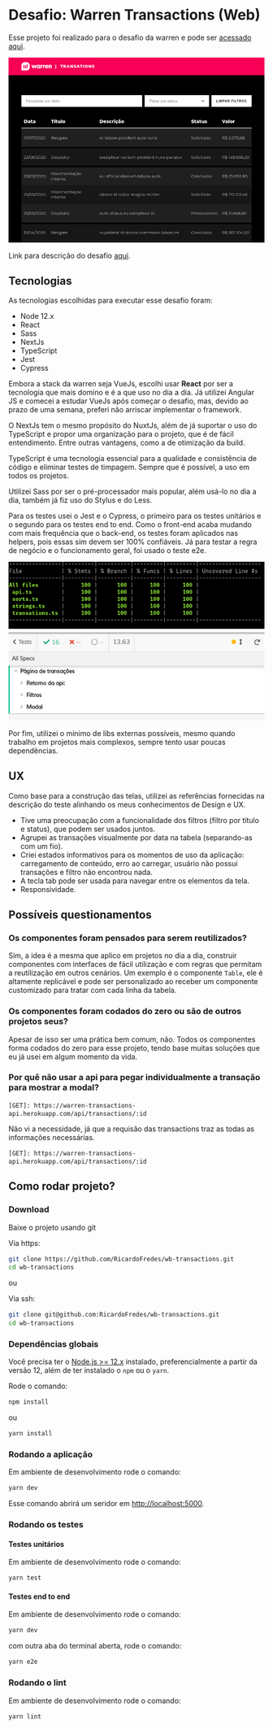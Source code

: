 # Desafio: Warren Transactions (Web)
Esse projeto foi realizado para o desafio da warren e pode ser [acessado aqui](https://wb-transactions.herokuapp.com/). 

<img src="https://raw.githubusercontent.com/RicardoFredes/wb-transactions/main/public/printWarren.png" />

Link para descrição do desafio [aqui](https://github.com/warrenbrasil/desafio-warren-web).

## Tecnologias
As tecnologias escolhidas para executar esse desafio foram:

- Node 12.x
- React
- Sass
- NextJs
- TypeScript
- Jest
- Cypress

Embora a stack da warren seja VueJs, escolhi usar **React** por ser a tecnologia que mais domino e é a que uso no dia a dia. Já utilizei Angular JS e comecei a estudar VueJs após começar o desafio, mas, devido ao prazo de uma semana, preferi não arriscar implementar o framework.

O NextJs tem o mesmo propósito do NuxtJs, além de já suportar o uso do TypeScript e propor uma organização para o projeto, que é de fácil entendimento. Entre outras vantagens, como a de otimização da build.

TypeScript é uma tecnologia essencial para a qualidade e consistência de código e eliminar testes de timpagem. Sempre que é possível, a uso em todos os projetos.

Utilizei Sass por ser o pré-processador mais popular, além usá-lo no dia a dia, também já fiz uso do Stylus e do Less.

Para os testes usei o Jest e o Cypress, o primeiro para os testes unitários e o segundo para os testes end to end. Como o front-end acaba mudando com mais frequência que o back-end, os testes foram aplicados nas helpers, pois essas sim devem ser 100% confiáveis. Já para testar a regra de negócio e o funcionamento geral, foi usado o teste e2e.

<img src="https://raw.githubusercontent.com/RicardoFredes/wb-transactions/main/public/unitTests.png" />

<img src="https://raw.githubusercontent.com/RicardoFredes/wb-transactions/main/public/e2eTests.png" />

Por fim, utilizei o mínimo de libs externas possíveis, mesmo quando trabalho em projetos mais complexos, sempre tento usar poucas dependências.

## UX
Como base para a construção das telas, utilizei as referências fornecidas na descrição do teste alinhando os meus conhecimentos de Design e UX. 
- Tive uma preocupação com a funcionalidade dos filtros (filtro por título e status), que podem ser usados juntos.
- Agrupei as transações visualmente por data na tabela (separando-as com um fio).
- Criei estados informativos para os momentos de uso da aplicação: carregamento de conteúdo, erro ao carregar, usuário não possui transações e filtro não encontrou nada.
- A tecla tab pode ser usada para navegar entre os elementos da tela.
- Responsividade.

## Possíveis questionamentos

### Os componentes foram pensados para serem reutilizados?
Sim, a idea é a mesma que aplico em projetos no dia a dia, construir componentes com interfaces de fácil utilização e com regras que permitam a reutilização em outros cenários. Um exemplo é o componente `Table`, ele é altamente replicável e pode ser personalizado ao receber um componente customizado para tratar com cada linha da tabela.

### Os componentes foram codados do zero ou são de outros projetos seus?
Apesar de isso ser uma prática bem comum, não. Todos os componentes forma codados do zero para esse projeto, tendo base muitas soluções que eu já usei em algum momento da vida.

### Por quê não usar a api para pegar individualmente a transação para mostrar a modal?
```
[GET]: https://warren-transactions-api.herokuapp.com/api/transactions/:id
```
Não vi a necessidade, já que a requisão das transactions traz as todas as informações necessárias.
```
[GET]: https://warren-transactions-api.herokuapp.com/api/transactions/:id
```

## Como rodar projeto?

### Download
Baixe o projeto usando git

Via https:
```bash
git clone https://github.com/RicardoFredes/wb-transactions.git
cd wb-transactions
```

ou

Via ssh:
```bash
git clone git@github.com:RicardoFredes/wb-transactions.git
cd wb-transactions
```

### Dependências globais
Você precisa ter o [Node.js >= 12.x](https://nodejs.org/) instalado, preferencialmente a partir da versão 12, além de ter instalado o `npm` ou o `yarn`.

Rode o comando:

```bash
npm install
```

ou

```bash
yarn install
```

### Rodando a aplicação
Em ambiente de desenvolvimento rode o comando:

```bash
yarn dev
```
Esse comando abrirá um seridor em [http://localhost:5000](http://localhost:5000).

### Rodando os testes

#### Testes unitários
Em ambiente de desenvolvimento rode o comando:

```bash
yarn test
```

#### Testes end to end
Em ambiente de desenvolvimento rode o comando:

```bash
yarn dev
```

com outra aba do terminal aberta, rode o comando:

```bash
yarn e2e
```

### Rodando o lint
Em ambiente de desenvolvimento rode o comando:

```bash
yarn lint
```
